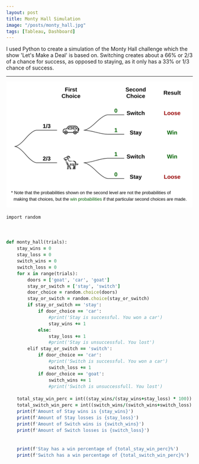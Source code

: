 ```yaml
---
layout: post
title: Monty Hall Simulation 
image: "/posts/monty_hall.jpg"
tags: [Tableau, Dashboard]
---
```

I used Python to create a simulation of the Monty Hall challenge which the show 'Let's Make a Deal' is based on. Switching creates about a 66% or 2/3 of a chance for success, as opposed to staying, as it only has a 33% or 1/3 chance of success.

---

![alt text](/img/posts/monty_hall_post.png "Monty Hall")


```ruby
import random



def monty_hall(trials): 
    stay_wins = 0
    stay_loss = 0
    switch_wins = 0
    switch_loss = 0
    for x in range(trials):
        doors = ['goat', 'car', 'goat']
        stay_or_switch = ['stay', 'switch']
        door_choice = random.choice(doors)
        stay_or_switch = random.choice(stay_or_switch)
        if stay_or_switch == 'stay':
            if door_choice == 'car':
                #print('Stay is successful. You won a car')
                stay_wins += 1
            else:
                stay_loss += 1
                #print('Stay is unsuccessful. You lost')
        elif stay_or_switch == 'switch':
            if door_choice == 'car':
                #print('Switch is successful. You won a car')
                switch_loss += 1
            if door_choice == 'goat':
                switch_wins += 1
                #print('Switch is unsuccessfull. You lost')

    total_stay_win_perc = int((stay_wins/(stay_wins+stay_loss) * 100))
    total_switch_win_perc = int((switch_wins/(switch_wins+switch_loss) * 100))
    print(f'Amount of Stay wins is {stay_wins}')
    print(f'Amount of Stay losses is {stay_loss}')
    print(f'Amount of Switch wins is {switch_wins}')
    print(f'Amount of Switch losses is {switch_loss}')

    
    print(f'Stay has a win percentage of {total_stay_win_perc}%')
    print(f'Switch has a win percentage of {total_switch_win_perc}%')
    
```

